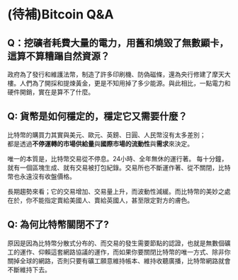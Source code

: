 # \(待補\)Bitcoin Q&A

## Q：挖礦者耗費大量的電力，用舊和燒毀了無數顯卡，這算不算糟蹋自然資源？ 

政府為了發行和維護法幣，制造了許多印刷機、防偽磁條，還為央行修建了摩天大樓。人們為了開採和提煉黃金，更是不知用掉了多少能源。與此相比，一點電力和硬件開銷，實在是算不了什麼。

## Q: 貨幣是如何穩定的，穩定它又需要什麼？

比特幣的購買力其實與美元、歐元、英鎊、日圓、人民幣沒有太多差別；  
都是透過**不停運轉的市場供給量**與**國際市場的流動性**與**需求**來決定。

唯一的本質是，比特幣交易從不停息。24小時、全年無休的運行著。 每十分鐘，就有一個區塊生成、就有交易被打包紀錄。交易所也不斷運作著、從不關閉，比特幣也永遠沒有收盤價格。

長期趨勢來看；它的交易增加、交易量上升，而波動性減緩。而比特幣的美妙之處在於，你不能指定賣給美國人、賣給英國人，甚至限定對方的膚色。

## Q: 為何比特幣關閉不了?

原因是因為比特幣分散式分布的、而交易的發生需要節點的認證，也就是無數個礦工的運作、仰賴這套網路協議的運作，而如果你要關閉比特幣的唯一方式、除非你關掉全球的網路，否則只要有礦工願意維持帳本、維持收聽廣播，比特幣網路就會不斷維持下去。 





